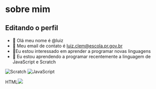 # sobre mim

## Editando o perfil

####

- 👋 Olá meu nome é @luiz
- 👀 Meu email de contato é luiz.clem@escola.pr.gov.br
- 🌱Eu estou interessado em aprender a programar novas linguagens
- 💞️ Eu estou aprendendo a programar recentemente a linguagem de JavaScript e Scratch

![Scratch](https://img.shields.io/badge/Scratch-4D97FF?style=for-the-badge&logo=Scratch&logoColor=white)
![JavaScript](https://img.shields.io/badge/JavaScript-323330?style=for-the-badge&logo=javascript&logoColor=F7DF1E)


HTML<img src="https://img.shields.io/badge/Scratch-4D97FF?style=for-the-badge&logo=Scratch&logoColor=white" />
